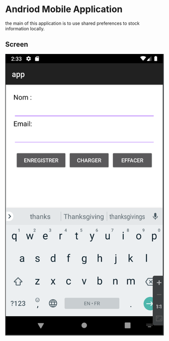
# Andriod Mobile Application

the main of this application is to use shared preferences to stock information locally.

## Screen
![](./capture/cap.png)

